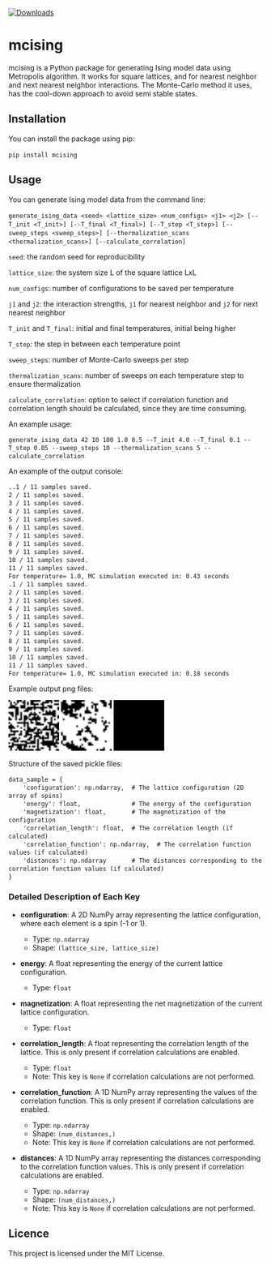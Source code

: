 [![Downloads](https://static.pepy.tech/badge/mcising)](https://pepy.tech/project/mcising)

# mcising

mcising is a Python package for generating Ising model data using Metropolis algorithm. It works for square lattices, and for nearest neighbor and next nearest neighbor interactions. The Monte-Carlo method it uses, has the cool-down approach to avoid semi stable states.

## Installation

You can install the package using pip:

`pip install mcising`

## Usage

You can generate Ising model data from the command line:

`generate_ising_data <seed> <lattice_size> <num_configs> <j1> <j2> [--T_init <T_init>] [--T_final <T_final>] [--T_step <T_step>] [--sweep_steps <sweep_steps>] [--thermalization_scans <thermalization_scans>] [--calculate_correlation]`

`seed`: the random seed for reproducibility

`lattice_size`: the system size L of the square lattice LxL

`num_configs`: number of configurations to be saved per temperature

`j1` and `j2`: the interaction strengths, `j1` for nearest neighbor and `j2` for next nearest neighbor

`T_init` and `T_final`: initial and final temperatures, initial being higher

`T_step`: the step in between each temperature point

`sweep_steps`: number of Monte-Carlo sweeps per step

`thermalization_scans`: number of sweeps on each temperature step to ensure thermalization

`calculate_correlation`: option to select if correlation function and correlation length should be calculated, since they are time consuming.

An example usage:

```console
generate_ising_data 42 10 100 1.0 0.5 --T_init 4.0 --T_final 0.1 --T_step 0.05 --sweep_steps 10 --thermalization_scans 5 --calculate_correlation
```

An example of the output console:

```
..1 / 11 samples saved.
2 / 11 samples saved.
3 / 11 samples saved.
4 / 11 samples saved.
5 / 11 samples saved.
6 / 11 samples saved.
7 / 11 samples saved.
8 / 11 samples saved.
9 / 11 samples saved.
10 / 11 samples saved.
11 / 11 samples saved.
For temperature= 1.0, MC simulation executed in: 0.43 seconds
.1 / 11 samples saved.
2 / 11 samples saved.
3 / 11 samples saved.
4 / 11 samples saved.
5 / 11 samples saved.
6 / 11 samples saved.
7 / 11 samples saved.
8 / 11 samples saved.
9 / 11 samples saved.
10 / 11 samples saved.
11 / 11 samples saved.
For temperature= 1.0, MC simulation executed in: 0.18 seconds
```

Example output png files:

<img src="mcising/imgs/SQ_L_30_J1_1.000_J2_0.650_h_0.000_T_4.000_s_1149_n_0.png" width="100">
<img src="mcising/imgs/SQ_L_30_J1_1.000_J2_0.000_h_0.000_T_2.350_s_3985_n_0.png" width="100">
<img src="mcising/imgs/SQ_L_30_J1_1.000_J2_0.000_h_0.000_T_0.100_s_8394_n_1000.png" width="100">

Structure of the saved pickle files:

```
data_sample = {
    'configuration': np.ndarray,  # The lattice configuration (2D array of spins)
    'energy': float,              # The energy of the configuration
    'magnetization': float,       # The magnetization of the configuration
    'correlation_length': float,  # The correlation length (if calculated)
    'correlation_function': np.ndarray,  # The correlation function values (if calculated)
    'distances': np.ndarray       # The distances corresponding to the correlation function values (if calculated)
}
```

### Detailed Description of Each Key

- **configuration**: A 2D NumPy array representing the lattice configuration, where each element is a spin (-1 or 1).

  - Type: `np.ndarray`
  - Shape: `(lattice_size, lattice_size)`

- **energy**: A float representing the energy of the current lattice configuration.

  - Type: `float`

- **magnetization**: A float representing the net magnetization of the current lattice configuration.

  - Type: `float`

- **correlation_length**: A float representing the correlation length of the lattice. This is only present if correlation calculations are enabled.

  - Type: `float`
  - Note: This key is `None` if correlation calculations are not performed.

- **correlation_function**: A 1D NumPy array representing the values of the correlation function. This is only present if correlation calculations are enabled.

  - Type: `np.ndarray`
  - Shape: `(num_distances,)`
  - Note: This key is `None` if correlation calculations are not performed.

- **distances**: A 1D NumPy array representing the distances corresponding to the correlation function values. This is only present if correlation calculations are enabled.
  - Type: `np.ndarray`
  - Shape: `(num_distances,)`
  - Note: This key is `None` if correlation calculations are not performed.

## Licence

This project is licensed under the MIT License.
